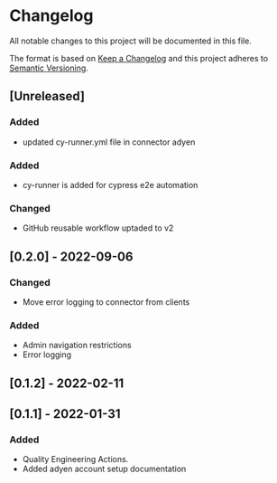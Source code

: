 # Changelog

All notable changes to this project will be documented in this file.

The format is based on [Keep a Changelog](http://keepachangelog.com/en/1.0.0/)
and this project adheres to [Semantic Versioning](http://semver.org/spec/v2.0.0.html).

## [Unreleased]

### Added

- updated cy-runner.yml file in connector adyen

### Added

- cy-runner is added for cypress e2e automation

### Changed

- GitHub reusable workflow uptaded to v2

## [0.2.0] - 2022-09-06

### Changed

- Move error logging to connector from clients

### Added

- Admin navigation restrictions
- Error logging

## [0.1.2] - 2022-02-11

## [0.1.1] - 2022-01-31

### Added

- Quality Engineering Actions.
- Added adyen account setup documentation
